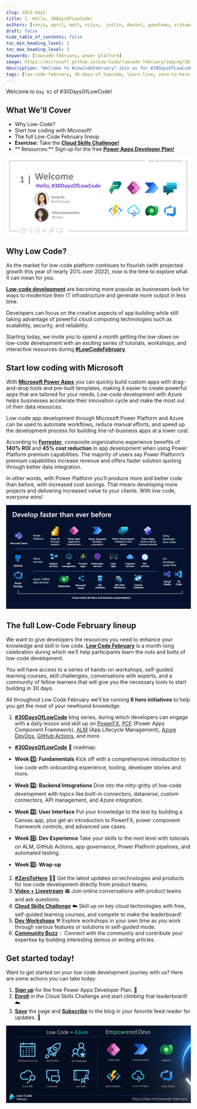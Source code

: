 ```yaml
---
slug: 2023-day1
title: 1. Hello, 30DaysOfLowCode!
authors: [sonja, april, matt, nitya,  justin, daniel, gomolemo, srikumar, julia, kartik, sameer, taiki, marcel , evan, casey,linda, phil]
draft: false
hide_table_of_contents: false
toc_min_heading_level: 2
toc_max_heading_level: 3
keywords: [lowcode-february, power platform]
image: https://microsoft.github.io/Low-Code/lowcode-february/img/og/30-01.png
description: "Welcome to #LowCodeFebruary! Join us for #30DaysOfLowCode learning, skilling and discussions at https://aka.ms/lowcode-february" 
tags: [low-code-february, 30-days-of-lowcode, learn-live, zero-to-hero, ask-the-expert,fusion-teams, power-platform]
---
```


<head>
  <meta name="twitter:url" 
    content="https://microsoft.github.io/Low-Code/blog/2023-day1" />
  <meta name="twitter:title" 
    content="Hello, 30DaysOfLowCode!" />
  <meta name="twitter:description" 
    content="Welcome to #LowCodeFebruary! Join us for #30DaysOfLowCode learning, skilling and discussions at https://aka.ms/lowcode-february" />
  <meta name="twitter:image" 
    content="https://microsoft.github.io/Low-Code/lowcode-february/img/og/30-01.png" />
  <meta name="twitter:card" content="summary_large_image" />
  <meta name="twitter:creator" 
    content="@nitya" />
  <meta name="twitter:site" content="@AzureAdvocates" /> 
  <link rel="canonical" 
    href="https://microsoft.github.io/Low-Code/blog/2023-day1" />
</head>

Welcome to `Day 01` of #30DaysOfLowCode!

## What We'll Cover
 * Why Low-Code?
 * Start low coding with Microsoft!
 * The full Low-Code February lineup  
 * **Exercise:** Take the [**Cloud Skills Challenge!**](https://learn.microsoft.com/training/challenges?id=464c05e3-f1ae-400f-b5df-2dcd5299d347&%3FWT.mc_id=javascript-82212-ninarasi)
 * ** Resources:** Sign up for the free [**Power Apps Developer Plan!**](https://aka.ms/lowcode-february/devplan)

<!-- FIXME: banner image -->
![Empty Banner Placeholder](./Feb01%20-%20Hello.png)


<!-- ************************************* -->
<!--  AUTHORS: ONLY UPDATE BELOW THIS LINE -->
<!-- ************************************* -->


## Why Low Code?

As the market for low-code platform continues to flourish (with projected growth this year of nearly 20% over 2022), now is the time to explore what it can mean for you. 

[**Low-code development**](https://powerapps.microsoft.com/what-is-low-code/) are becoming more popular as businesses look for ways to modernize their IT infrastructure and generate more output in less time. 

Developers can focus on the creative aspects of app building while still taking advantage of powerful cloud computing technologies such as scalability, security, and reliability.

Starting today, we invite you to spend a month getting the low-down on low-code development with an exciting series of tutorials, workshops, and interactive resources during [**#LowCodeFebruary**](https://aka.ms/lowcode-february).

## Start low coding with Microsoft

With [**Microsoft Power Apps**](https://powerapps.microsoft.com/) you can quickly build custom apps with drag-and-drop tools and pre-built templates, making it easier to create powerful apps that are tailored for your needs.  Low-code development with Azure helps businesses accelerate their innovation cycle and make the most out of their data resources. 

Low-code app development through Microsoft Power Platform and Azure can be used to automate workflows, reduce manual efforts, and speed up the development process for building line-of-business apps at a lower cost.

According to [**Forrester**](https://aka.ms/2022ForresterTEI), composite organizations experience benefits of **140% ROI** and **45% cost reduction** in app development when using Power Platform premium capabilities. The majority of users say Power Platform’s premium capabilities increase revenue and offers faster solution quoting through better data integration. 

In other words, with Power Platform you’ll produce more and better code than before, with increased cost savings. That means developing more projects and delivering increased value to your clients. With low code, everyone wins!

![Empty Banner Placeholder](./01%20-%20Kickoff.png)

## The full Low-Code February lineup

We want to give developers the resources you need to enhance your knowledge and skill in low code. [**Low Code February**](https://aka.ms/lowcode-february) is a month-long celebration during which we’ll help participants learn the nuts and bolts of low-code development. 

You will have access to a series of hands-on workshops, self-guided learning courses, skill challengies, conversations with experts, and a community of fellow learners that will give you the necessary tools to start building in 30 days. 

All throughout Low Code February we’ll be running **6 hero initiatives** to help you get the most of your newfound knowledge:

1. [**#30DaysOfLowCode**](https://microsoft.github.io/Low-Code/lowcode-february/30Days/) blog series, during which developers can engage with a daily lesson and skill up on [PowerFX](https://learn.microsoft.com/power-platform/power-fx/overview), [PCF](https://learn.microsoft.com/power-apps/developer/component-framework/overview) (Power Apps Component Framework), [ALM](https://learn.microsoft.com/power-platform/alm/overview-alm) (App Lifecycle Management), [Azure DevOps](https://azure.microsoft.com/products/devops/), [GitHub Actions](https://learn.microsoft.com/power-platform/alm/devops-github-actions), and more. 

* [**#30DaysOfLowCode**](https://microsoft.github.io/Low-Code/lowcode-february/30Days/) 📅 roadmap:

* **Week 1️⃣: Fundamentals** Kick off with a comprehensive introduction to low code with onboarding experience, tooling, developer stories and more.
* **Week 2️⃣: Backend Integrations** Dive into the nitty-gritty of low-code development with topics like built-in connectors, dataverse, custom connectors, API management, and Azure integration. 
* **Week 3️⃣: User Interface** 
Put your knowledge to the test by building a Canvas app, plus get an introduction to PowerFX, power component framework controls, and advanced use cases.
* **Week 4️⃣: Dev Experience**
Take your skills to the next level with tutorials on ALM, GitHub Actions, app governance, Power Platform pipelines, and automated testing. 
* **Week 5️⃣: Wrap-up**

2. [**#ZeroToHero**](/lowcode-february/ZeroToHero/) 🦸‍♀️ Get the latest updates on technologies and products for low code development directly from product teams.
3. [**Video + Livestream**](/lowcode-february/Video-Live/) 📻 Join online conversations with product teams and ask questions.  
4. [**Cloud Skills Challenge**](https://aka.ms/lowcode-february/challenge) ☁️ Skill up on key cloud technologies with free, self-guided learning courses, and compete to make the leaderboard!
5. [**Dev Workshops**](/docs/intro/) ⚒️ Explore workshops in your own time as you work through various 
features or solutions in self-guided mode.
6. [**Community Buzz**](https://pnp.github.io/powerplatform-samples/) 💡 Connect with the community and contribute your expertise by building interesting demos or writing articles.

## Get started today!

Want to get started on your low code development journey with us? Here are some actions you can take today:

1. [**Sign up**](https://aka.ms/lowcode-february/devplan) for the free Power Apps Developer Plan. 🙌 
2. [**Enroll**](https://aka.ms/lowcode-february/challenge) in the Cloud Skills Challenge and start climbing that leaderboard! ☁️
3. [**Save**](http://aka.ms/lowcode-february) the page and [**Subscribe**](https://microsoft.github.io/Low-Code/blog/rss.xml) to the blog in your favorite feed reader for updates. 🔖

![Empty Banner Placeholder](./Feb01%20-%20Banner.png)
